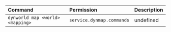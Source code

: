 | Command | Permission | Description |
| :------ | :--------- | :---------- |
| `dynworld map <world> <mapping>` | `service.dynmap.commands` | undefined |